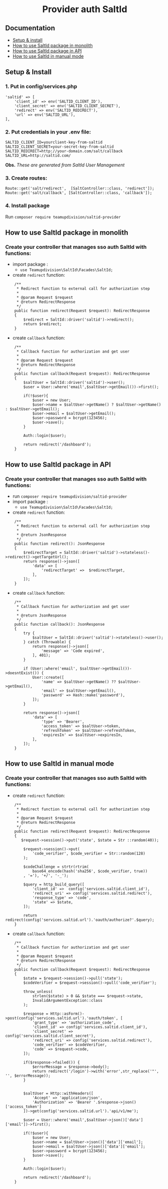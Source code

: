 <h1 align="center">Provider auth SaltId</h1>

<p align="center">

## Documentation
* [Setup & install](#setup&install)
* [How to use SaltId package in monolith](#how-to-use-saltid-package-in-monolith)
* [How to use SaltId package in API](#how-to-use-saltid-package-in-api)
* [How to use SaltId in manual mode](#how-to-use-saltid-in-manual-mode)

## Setup & Install

### 1. Put in config/services.php
```
'saltid' => [
    'client_id' => env('SALTID_CLIENT_ID'),
    'client_secret' => env('SALTID_CLIENT_SECRET'),
    'redirect' => env('SALTID_REDIRECT'),
    'url' => env('SALTID_URL'),
],
```
### 2. Put credentials in your .env file:
```
SALTID_CLIENT_ID=yourclient-key-from-saltid
SALTID_CLIENT_SECRET=your-secret-key-from-saltid
SALTID_REDIRECT=http://your-domain.com/salt/callback
SALTID_URL=http://saltid.com/
```
<b>Obs.</b> <i>These are generated from SaltId User Management</i>

### 3. Create routes:
```
Route::get('salt/redirect',  [SaltController::class, 'redirect']);
Route::get('salt/callback', [SaltController::class, 'callback']);
```

### 4. Install package
Run `composer require teamupdivision/saltid-provider`

## How to use SaltId package in monolith

### Create your controller that manages sso auth SaltId with functions:
 - import package :
   - `use Teamupdivision\SaltId\Facades\SaltId;`
 - create `redirect` function:
```
    /**
     * Redirect function to external call for authorization step
     *
     * @param Request $request
     * @return RedirectResponse
     */
    public function redirect(Request $request): RedirectResponse
    {
        $redirect = SaltId::driver('saltid')->redirect();
        return $redirect;
    }
```
- create `callback` function:
```
    /**
     * Callback function for authorization and get user
     *
     * @param Request $request
     * @return RedirectResponse
     */
    public function callback(Request $request): RedirectResponse
    {
        $saltUser = SaltId::driver('saltid')->user();
        $user = User::where('email',$saltUser->getEmail())->first();

        if(!$user){
            $user = new User;
            $user->name = $saltUser->getName() ? $saltUser->getName() : $saltUser->getEmail();
            $user->email = $saltUser->getEmail();
            $user->password = bcrypt(123456);
            $user->save();
        }

        Auth::login($user);

        return redirect('/dashboard');
    }
```

## How to use SaltId package in API
### Create your controller that manages sso auth SaltId with functions:
 - run `composer require teamupdivision/saltid-provider`
 - import package :
   - `use Teamupdivision\SaltId\Facades\SaltId;`
 - create `redirect` function:
```
    /**
     * Redirect function to external call for authorization step
     *
     * @return JsonResponse
     */
    public function redirect(): JsonResponse
    {
        $redirectTarget = SaltId::driver('saltid')->stateless()->redirect()->getTargetUrl();
        return response()->json([
            'data' => [
                'redirectTarget' =>  $redirectTarget,
            ],
        ]);
    }
```
- create `callback` function:
```
    /**
     * Callback function for authorization and get user
     *
     * @return JsonResponse
     */
    public function callback(): JsonResponse
    {
        try {
            $saltUser = SaltId::driver('saltid')->stateless()->user();
        } catch (Throwable) {
            return response()->json([
                'message' => 'Code expired',
            ], 401);
        }

        if (User::where('email', $saltUser->getEmail())->doesntExist()) {
            User::create([
                'name' => $saltUser->getName() ?? $saltUser->getEmail(),
                'email' => $saltUser->getEmail(),
                'password' => Hash::make('password'),
            ]);
        }

        return response()->json([
            'data' => [
                'type' => 'Bearer',
                'access_token' => $saltUser->token,
                'refreshToken' => $saltUser->refreshToken,
                'expiresIn' => $saltUser->expiresIn,
            ],
        ]);
    }
```
## How to use SaltId in manual mode
### Create your controller that manages sso auth SaltId with functions:
 - create `redirect` function:
```
    /**
     * Redirect function to external call for authorization step
     *
     * @param Request $request
     * @return RedirectResponse
     */
    public function redirect(Request $request): RedirectResponse
    {
       $request->session()->put('state', $state = Str ::random(40));

        $request->session()->put(
            'code_verifier', $code_verifier = Str::random(128)
        );

        $codeChallenge = strtr(rtrim(
            base64_encode(hash('sha256', $code_verifier, true))
        , '='), '+/', '-_');

        $query = http_build_query([
            'client_id' =>  config('services.saltid.client_id'),
            'redirect_uri' => config('services.saltid.redirect'),
            'response_type' => 'code',
            'state' => $state,
        ]);

        return redirect(config('services.saltid.url').'oauth/authorize?'.$query);
    }
```
- create `callback` function:
```
    /**
     * Callback function for authorization and get user
     *
     * @param Request $request
     * @return RedirectResponse
     */
    public function callback(Request $request): RedirectResponse
    {
        $state = $request->session()->pull('state');
        $codeVerifier = $request->session()->pull('code_verifier');

        throw_unless(
            strlen($state) > 0 && $state === $request->state,
            InvalidArgumentException::class
        );

        $response = Http::asForm()->post(config('services.saltid.url').'oauth/token', [
            'grant_type' => 'authorization_code',
            'client_id' => config('services.saltid.client_id'),
            'client_secret' => config('services.saltid.client_secret'),
            'redirect_uri' => config('services.saltid.redirect'),
            'code_verifier' => $codeVerifier,
            'code' => $request->code,
        ]);

        if($response->failed()) {
            $errorMessage = $response->body();
            return redirect('/login')->with('error',str_replace('"', '', $errorMessage));
        }


        $saltUser = Http::withHeaders([
            'Accept' => 'application/json',
            'Authorization' => 'Bearer '.$response->json()['access_token']
        ])->get(config('services.saltid.url').'api/v1/me');

        $user = User::where('email',$saltUser->json()['data']['email'])->first();

        if(!$user){
            $user = new User;
            $user->name = $saltUser->json()['data']['email'];
            $user->email = $saltUser->json()['data']['email'];
            $user->password = bcrypt(123456);
            $user->save();
        }

        Auth::login($user);

        return redirect('/dashboard');
    }
```
